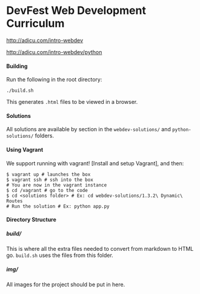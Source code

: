 DevFest Web Development Curriculum
==================================

http://adicu.com/intro-webdev

http://adicu.com/intro-webdev/python

#### Building

Run the following in the root directory:

    ./build.sh

This generates `.html` files to be viewed in a browser.

#### Solutions

All solutions are available by section in the `webdev-solutions/` and `python-solutions/` folders.

#### Using Vagrant

We support running with vagrant!  [Install and setup Vagrant], and then:

    $ vagrant up # launches the box
    $ vagrant ssh # ssh into the box
    # You are now in the vagrant instance
    $ cd /vagrant # go to the code
    $ cd <solutions folder> # Ex: cd webdev-solutions/1.3.2\ Dynamic\ Routes
    # Run the solution # Ex: python app.py

#### Directory Structure

##### build/

This is where all the extra files needed to convert from markdown to HTML go. `build.sh` uses the files from this folder.

##### img/ 

All images for the project should be put in here.

##### 
